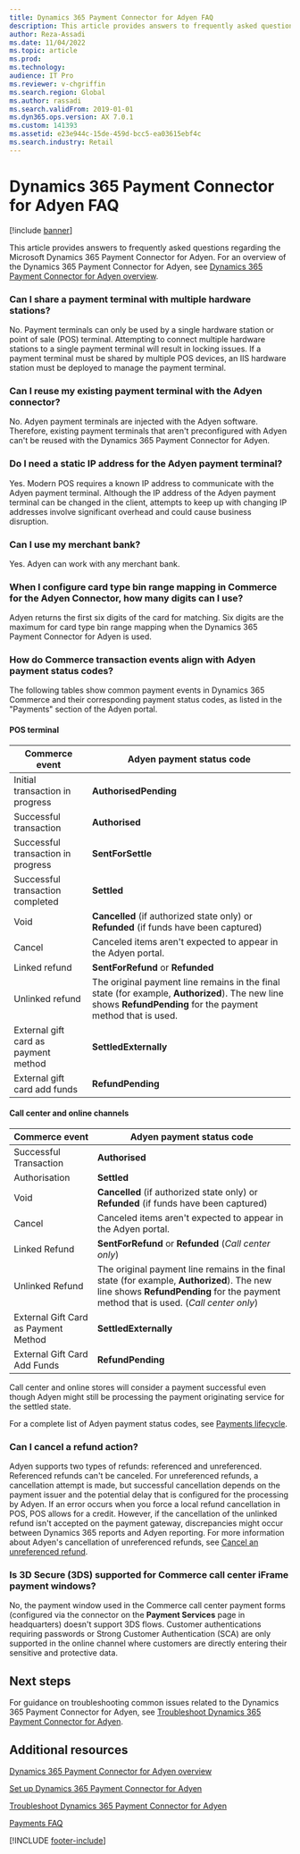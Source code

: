 ```yaml
---
title: Dynamics 365 Payment Connector for Adyen FAQ
description: This article provides answers to frequently asked questions regarding the Microsoft Dynamics 365 Payment Connector for Adyen.
author: Reza-Assadi
ms.date: 11/04/2022
ms.topic: article
ms.prod: 
ms.technology: 
audience: IT Pro
ms.reviewer: v-chgriffin
ms.search.region: Global
ms.author: rassadi
ms.search.validFrom: 2019-01-01
ms.dyn365.ops.version: AX 7.0.1
ms.custom: 141393
ms.assetid: e23e944c-15de-459d-bcc5-ea03615ebf4c
ms.search.industry: Retail
---
```


# Dynamics 365 Payment Connector for Adyen FAQ

[!include [banner](../includes/banner.md)]

This article provides answers to frequently asked questions regarding the Microsoft Dynamics 365 Payment Connector for Adyen. For an overview of the Dynamics 365 Payment Connector for Adyen, see [Dynamics 365 Payment Connector for Adyen overview](adyen-connector.md). 

### Can I share a payment terminal with multiple hardware stations?

No. Payment terminals can only be used by a single hardware station or point of sale (POS) terminal. Attempting to connect multiple hardware stations to a single payment terminal will result in locking issues. If a payment terminal must be shared by multiple POS devices, an IIS hardware station must be deployed to manage the payment terminal. 

### Can I reuse my existing payment terminal with the Adyen connector?

No. Adyen payment terminals are injected with the Adyen software. Therefore, existing payment terminals that aren't preconfigured with Adyen can't be reused with the Dynamics 365 Payment Connector for Adyen.

### Do I need a static IP address for the Adyen payment terminal?

Yes. Modern POS requires a known IP address to communicate with the Adyen payment terminal. Although the IP address of the Adyen payment terminal can be changed in the client, attempts to keep up with changing IP addresses involve significant overhead and could cause business disruption.

### Can I use my merchant bank?

Yes. Adyen can work with any merchant bank.

### When I configure card type bin range mapping in Commerce for the Adyen Connector, how many digits can I use?

Adyen returns the first six digits of the card for matching. Six digits are the maximum for card type bin range mapping when the Dynamics 365 Payment Connector for Adyen is used.

### How do Commerce transaction events align with Adyen payment status codes?

The following tables show common payment events in Dynamics 365 Commerce and their corresponding payment status codes, as listed in the "Payments" section of the Adyen portal.

#### POS terminal

| Commerce event | Adyen payment status code |
|---|---|
| Initial transaction in progress | **AuthorisedPending** |
| Successful transaction | **Authorised** |
| Successful transaction in progress | **SentForSettle** |
| Successful transaction completed | **Settled** |
| Void | **Cancelled** (if authorized state only) or **Refunded** (if funds have been captured) |
| Cancel | Canceled items aren't expected to appear in the Adyen portal. |
| Linked refund | **SentForRefund** or **Refunded** |
| Unlinked refund | The original payment line remains in the final state (for example, **Authorized**). The new line shows **RefundPending** for the payment method that is used. |
| External gift card as payment method | **SettledExternally** |
| External gift card add funds | **RefundPending** |

#### Call center and online channels

| Commerce event | Adyen payment status code |
|---|---|
| Successful Transaction | **Authorised** |
| Authorisation | **Settled** |
| Void | **Cancelled** (if authorized state only) or **Refunded** (if funds have been captured) |
| Cancel | Canceled items aren't expected to appear in the Adyen portal. |
| Linked Refund | **SentForRefund** or **Refunded** (*Call center only*) |
| Unlinked Refund | The original payment line remains in the final state (for example, **Authorized**). The new line shows **RefundPending** for the payment method that is used. (*Call center only*) |
| External Gift Card as Payment Method | **SettledExternally** |
| External Gift Card Add Funds | **RefundPending** |

Call center and online stores will consider a payment successful even though Adyen might still be processing the payment originating service for the settled state.

For a complete list of Adyen payment status codes, see [Payments lifecycle](https://docs.adyen.com/account/payments-lifecycle).

### Can I cancel a refund action?

Adyen supports two types of refunds: referenced and unreferenced. Referenced refunds can't be canceled. For unreferenced refunds, a cancellation attempt is made, but successful cancellation depends on the payment issuer and the potential delay that is configured for the processing by Adyen. If an error occurs when you force a local refund cancellation in POS, POS allows for a credit. However, if the cancellation of the unlinked refund isn't accepted on the payment gateway, discrepancies might occur between Dynamics 365 reports and Adyen reporting. For more information about Adyen's cancellation of unreferenced refunds, see [Cancel an unreferenced refund](https://docs.adyen.com/point-of-sale/refund-payment/cancel-unreferenced). 

### Is 3D Secure (3DS) supported for Commerce call center iFrame payment windows?

No, the payment window used in the Commerce call center payment forms (configured via the connector on the **Payment Services** page in headquarters) doesn't support 3DS flows. Customer authentications requiring passwords or Strong Customer Authentication (SCA) are only supported in the online channel where customers are directly entering their sensitive and protective data.

## Next steps

For guidance on troubleshooting common issues related to the Dynamics 365 Payment Connector for Adyen, see [Troubleshoot Dynamics 365 Payment Connector for Adyen](adyen-connector-troubleshoot.md). 

## Additional resources

[Dynamics 365 Payment Connector for Adyen overview](adyen-connector.md)

[Set up Dynamics 365 Payment Connector for Adyen](adyen-connector-setup.md)

[Troubleshoot Dynamics 365 Payment Connector for Adyen](adyen-connector-troubleshoot.md)

[Payments FAQ](/dynamics365/unified-operations/retail/dev-itpro/payments-retail)

[!INCLUDE [footer-include](../../includes/footer-banner.md)]
